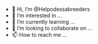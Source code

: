- 👋 Hi, I’m @Helpodessabreeders
- 👀 I’m interested in ...
- 🌱 I’m currently learning ...
- 💞️ I’m looking to collaborate on ...
- 📫 How to reach me ...

<!---
Helpodessabreeders/Helpodessabreeders is a ✨ special ✨ repository because its `README.md` (this file) appears on your GitHub profile.
You can click the Preview link to take a look at your changes.
--->
